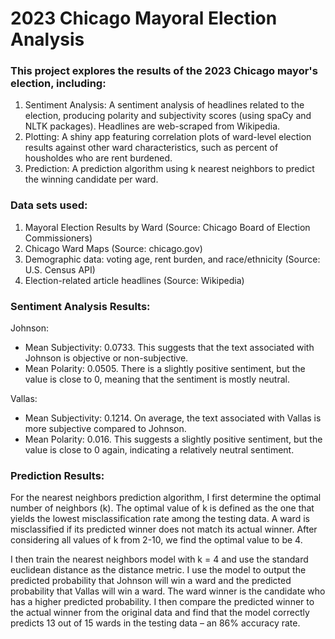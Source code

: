 # 2023 Chicago Mayoral Election Analysis

### This project explores the results of the 2023 Chicago mayor's election, including:
1. Sentiment Analysis: A sentiment analysis of headlines related to the election, producing polarity and subjectivity scores (using spaCy and NLTK packages). Headlines are web-scraped from Wikipedia.
2. Plotting: A shiny app featuring correlation plots of ward-level election results against other ward characteristics, such as percent of housholdes who are rent burdened.
3. Prediction: A prediction algorithm using k nearest neighbors to predict the winning candidate per ward.

### Data sets used:
1. Mayoral Election Results by Ward (Source: Chicago Board of Election Commissioners)
2. Chicago Ward Maps (Source: chicago.gov)
3. Demographic data: voting age, rent burden, and race/ethnicity (Source: U.S. Census API)
4. Election-related article headlines (Source: Wikipedia)

### Sentiment Analysis Results:

Johnson:
- Mean Subjectivity: 0.0733. This suggests that the text associated with Johnson is objective or non-subjective.
- Mean Polarity: 0.0505. There is a slightly positive sentiment, but the value is close to 0, meaning that the sentiment is mostly neutral.

Vallas:
- Mean Subjectivity: 0.1214. On average, the text associated with Vallas is more subjective compared to Johnson.
- Mean Polarity: 0.016. This suggests a slightly positive sentiment, but the value is close to 0 again, indicating a relatively neutral sentiment.

### Prediction Results: 

For the nearest neighbors prediction algorithm, I first determine the optimal number of neighbors (k). The optimal value of k is defined as the one that yields the lowest misclassification rate among the testing data. A ward is misclassified if its predicted winner does not match its actual winner. After considering all values of k from 2-10, we find the optimal value to be 4.

I then train the nearest neighbors model with k = 4 and use the standard euclidean distance as the distance metric. I use the model to output the predicted probability that Johnson will win a ward and the predicted probability that Vallas will win a ward. The ward winner is the candidate who has a higher predicted probability. I then compare the predicted winner to the actual winner from the original data and find that the model correctly predicts 13 out of 15 wards in the testing data – an 86% accuracy rate.
